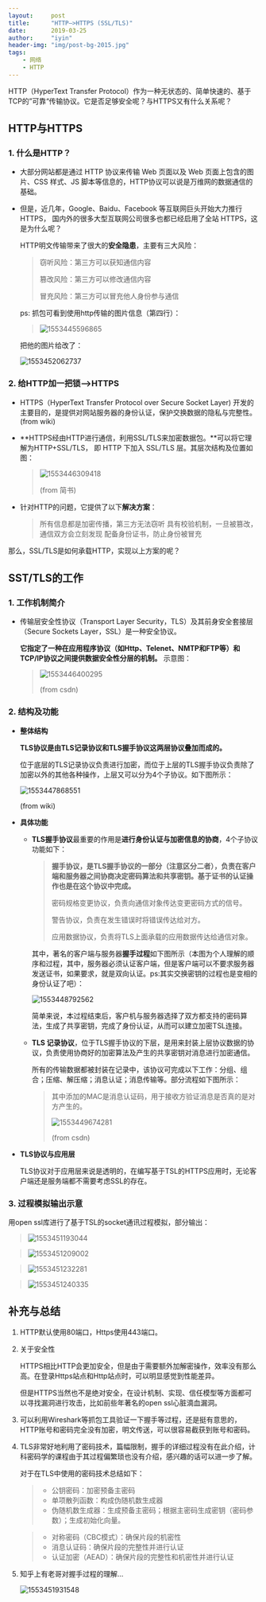 ```yaml
---
layout:     post
title:      "HTTP—>HTTPS (SSL/TLS)"
date:       2019-03-25
author:     "iyin"
header-img: "img/post-bg-2015.jpg"
tags:
    - 网络
    - HTTP
---
```



HTTP（HyperText Transfer Protocol）作为一种无状态的、简单快速的、基于 TCP的”可靠“传输协议。它是否足够安全呢？与HTTPS又有什么关系呢？

## HTTP与HTTPS

### 1. 什么是HTTP？

* 大部分网站都是通过 HTTP 协议来传输 Web 页面以及 Web 页面上包含的图片、CSS 样式、JS 脚本等信息的，HTTP协议可以说是万维网的数据通信的基础。

* 但是，近几年，Google、Baidu、Facebook 等互联网巨头开始大力推行 HTTPS， 国内外的很多大型互联网公司很多也都已经启用了全站 HTTPS，这是为什么呢？

  HTTP明文传输带来了很大的**安全隐患**，主要有三大风险：

  > 窃听风险：第三方可以获知通信内容
  >
  > 篡改风险：第三方可以修改通信内容
  >
  > 冒充风险：第三方可以冒充他人身份参与通信

  ps: 抓包可看到使用http传输的图片信息（第四行）：

  > ![1553445596865](/Blog-Share/img/1903/03/iyiniyin/1553445596865.png)

  把他的图片给改了：

  ![1553452062737](/Blog-Share/img/1903/03/iyiniyin/1553452062737.png)

### 2. 给HTTP加一把锁—>HTTPS

* HTTPS（HyperText Transfer Protocol over Secure Socket Layer) 开发的主要目的，是提供对网站服务器的身份认证，保护交换数据的隐私与完整性。(from wiki)

* **HTTPS经由HTTP进行通信，利用SSL/TLS来加密数据包。**可以将它理解为HTTP+SSL/TLS， 即 HTTP 下加入 SSL/TLS 层。其层次结构及位置如图：

  > ![1553446309418](assets/03/03/iyiniyin/1553446309418.png)
  >
  > (from 简书)

* 针对HTTP的问题，它提供了以下**解决方案**：

  > 所有信息都是加密传播，第三方无法窃听
  > 具有校验机制，一旦被篡改，通信双方会立刻发现
  > 配备身份证书，防止身份被冒充

那么，SSL/TLS是如何承载HTTP，实现以上方案的呢？

## SST/TLS的工作

### 1. 工作机制简介

- 传输层安全性协议（Transport Layer Security，TLS）及其前身安全套接层（Secure Sockets Layer，SSL）是一种安全协议。

  **它指定了一种在应用程序协议（如Http、Telenet、NMTP和FTP等）和TCP/IP协议之间提供数据安全性分层的机制。** 示意图：

  > ![1553446400295](/Blog-Share/img/1903/03/iyiniyin/1553446400295.png)
  >
  > (from csdn)

### 2. 结构及功能

+ **整体结构**

  **TLS协议是由TLS记录协议和TLS握手协议这两层协议叠加而成的。**

  位于底层的TLS记录协议负责进行加密，而位于上层的TLS握手协议负责除了加密以外的其他各种操作，上层又可以分为4个子协议。如下图所示：

  ![1553447868551](/Blog-Share/img/1903/03/iyiniyin/1553447868551.png)

  (from wiki)

* **具体功能**

  * **TLS握手协议**最重要的作用是**进行身份认证与加密信息的协商**，4个子协议功能如下：

    > **握手协议，是TLS握手协议的一部分（注意区分二者），负责在客户端和服务器之间协商决定密码算法和共享密钥。基于证书的认证操作也是在这个协议中完成。**
    >
    > 密码规格变更协议，负责向通信对象传达变更密码方式的信号。
    >
    > 警告协议，负责在发生错误时将错误传达给对方。
    >
    > 应用数据协议，负责将TLS上面承载的应用数据传达给通信对象。

    其中，著名的客户端与服务器**握手过程**如下图所示（本图为个人理解的顺序和过程，其中，服务器必须认证客户端，但是客户端可以不要求服务器发送证书，如果要求，就是双向认证。ps:其实交换密钥的过程也是变相的身份认证了吧）：

    ![1553448792562](/Blog-Share/img/1903/03/iyiniyin/1553448792562.png)

    简单来说，本过程结束后，客户机与服务器选择了双方都支持的密码算法，生成了共享密钥，完成了身份认证，从而可以建立加密TSL连接。

  * **TLS 记录协议**，位于TLS握手协议的下层，是用来封装上层协议数据的协议，负责使用协商好的加密算法及产生的共享密钥对消息进行加密通信。

    所有的传输数据都被封装在记录中，该协议可完成以下工作：分组、组合；压缩、解压缩；消息认证；消息传输等。部分流程如下图所示：

    > 其中添加的MAC是消息认证码，用于接收方验证消息是否真的是对方产生的。
    >
    > ![1553449674281](/Blog-Share/img/1903/03/iyiniyin/1553449674281.png)
    >
    > (from csdn)

* **TLS协议与应用层**

  TLS协议对于应用层来说是透明的，在编写基于TSL的HTTPS应用时，无论客户端还是服务端都不需要考虑SSL的存在。

### 3. 过程模拟输出示意

用open ssl库进行了基于TSL的socket通讯过程模拟，部分输出：

> ![1553451193044](/Blog-Share/img/1903/03/iyiniyin/1553451193044.png)

> ![1553451209002](/Blog-Share/img/1903/03/iyiniyin/1553451209002.png)

> ![1553451232281](/Blog-Share/img/1903/03/iyiniyin/1553451232281.png)

> ![1553451240335](/Blog-Share/img/1903/03/iyiniyin/1553451240335.png)

## 补充与总结

1. HTTP默认使用80端口，Https使用443端口。

2. 关于安全性

   HTTPS相比HTTP会更加安全，但是由于需要额外加解密操作，效率没有那么高。在登录Https站点和Http站点时，可以明显感觉到性能差异。

   但是HTTPS当然也不是绝对安全，在设计机制、实现、信任模型等方面都可以寻找漏洞进行攻击，比如前些年著名的open ssl心脏滴血漏洞。

3. 可以利用Wireshark等抓包工具验证一下握手等过程，还是挺有意思的，HTTP账号和密码完全没有加密，明文传送，可以很容易截获到账号和密码。

4. TLS非常好地利用了密码技术，篇幅限制，握手的详细过程没有在此介绍，计科密码学的课程由于其过程偏繁琐也没有介绍，感兴趣的话可以进一步了解。

   对于在TLS中使用的密码技术总结如下：

   > - 公钥密码：加密预备主密码
   > - 单项散列函数：构成伪随机数生成器
   > - 伪随机数生成器：生成预备主密码；根据主密码生成密钥（密码参数）；生成初始化向量。

   > * 对称密码（CBC模式）：确保片段的机密性
   > * 消息认证码：确保片段的完整性并进行认证
   > * 认证加密（AEAD）：确保片段的完整性和机密性并进行认证

5. 知乎上有老哥对握手过程的理解...

   ![1553451931548](/Blog-Share/img/1903/03/iyiniyin/1553451931548.png)
